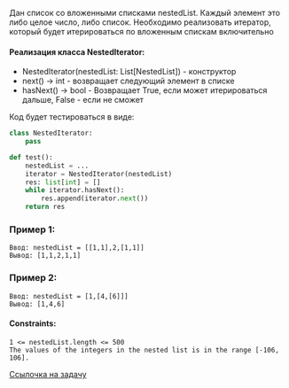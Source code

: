 Дан список со вложенными списками nestedList. Каждый элемент это либо целое число, либо список. Необходимо реализовать итератор, который будет итерироваться по вложенным спискам включительно

#### Реализация класса NestedIterator:
- NestedIterator(nestedList: List[NestedList]) - конструктор
- next() -> int - возвращает следующий элемент в списке
- hasNext() -> bool - Возвращает True, если может итерироваться дальше, False - если не сможет 

Код будет тестироваться в виде:

```python
class NestedIterator:
    pass

def test():
    nestedList = ...
    iterator = NestedIterator(nestedList)
    res: list[int] = []
    while iterator.hasNext():
        res.append(iterator.next())
    return res
```


### Пример 1:
```
Ввод: nestedList = [[1,1],2,[1,1]]
Вывод: [1,1,2,1,1]
```
### Пример 2:
```
Ввод: nestedList = [1,[4,[6]]]
Вывод: [1,4,6]
```

#### Constraints:
```
1 <= nestedList.length <= 500
The values of the integers in the nested list is in the range [-106, 106].
```

[Ссылочка на задачу](https://leetcode.com/problems/flatten-nested-list-iterator/)